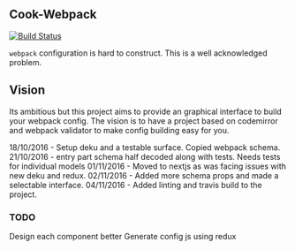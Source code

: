 ## Cook-Webpack

[![Build Status](https://travis-ci.org/kalcifer/cook-webpack.svg?branch=master)](https://travis-ci.org/kalcifer/cook-webpack)

`webpack` configuration is hard to construct. This is a well acknowledged problem. 

## Vision

Its ambitious but this project aims to provide an graphical interface to build your webpack config. The vision is to have a project based on codemirror and webpack validator to make config building easy for you.

18/10/2016 - Setup deku and a testable surface. Copied webpack schema.
21/10/2016 - entry part schema half decoded along with tests. Needs tests for individual models
01/11/2016 - Moved to nextjs as was facing issues with new deku and redux.
02/11/2016 - Added more schema props and made a selectable interface.
04/11/2016 - Added linting and travis build to the project.

### TODO
Design each component better
Generate config js using redux